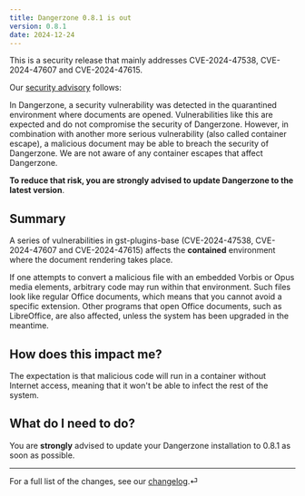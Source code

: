 ```yaml
---
title: Dangerzone 0.8.1 is out
version: 0.8.1
date: 2024-12-24
---
```


This is a security release that mainly addresses CVE-2024-47538, CVE-2024-47607 and CVE-2024-47615.

Our [security advisory](https://github.com/freedomofpress/dangerzone/blob/5b9e9c82fcad081f21aa536b1670f0940f8b10d2/docs/advisories/2024-12-24.md) follows:

In Dangerzone, a security vulnerability was detected in the quarantined environment where documents are opened. Vulnerabilities like this are expected and do not compromise the security of Dangerzone. However, in combination with another more serious vulnerability (also called container escape), a malicious document may be able to breach the security of Dangerzone. We are not aware of any container escapes that affect Dangerzone.

**To reduce that risk, you are strongly advised to update Dangerzone to the latest version**.

## Summary

A series of vulnerabilities in gst-plugins-base (CVE-2024-47538, CVE-2024-47607 and CVE-2024-47615) affects the **contained** environment where the document rendering takes place.

If one attempts to convert a malicious file with an embedded Vorbis or Opus media elements,  arbitrary code may run within that environment. Such files look like regular Office documents, which means that you cannot avoid a specific extension. Other programs that open Office documents, such as LibreOffice, are also affected, unless the system has been upgraded in the meantime.

## How does this impact me?

The expectation is that malicious code will run in a container without Internet access, meaning that it won't be able to infect the rest of the system.

## What do I need to do?

You are **strongly** advised to update your Dangerzone installation to 0.8.1 as soon as possible.

---

For a full list of the changes, see our [changelog](https://github.com/freedomofpress/dangerzone/blob/v0.8.1/CHANGELOG.md#0.8.1).⏎
